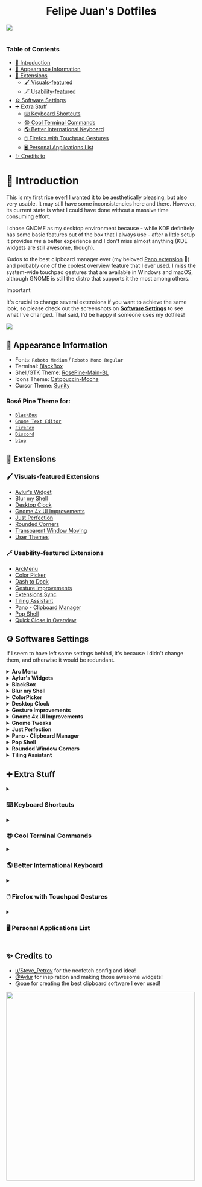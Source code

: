 <h1 align=center>Felipe Juan's Dotfiles</h1>

![](https://github.com/felipe-juan/dotfiles/blob/main/assets/video(1).gif)

<h1></h1>

### Table of Contents

* [🍚 Introduction](https://github.com/felipe-juan/dotfiles#-introduction)
* [🎨 Appearance Information](https://github.com/felipe-juan/dotfiles#-appearance-information)
* [🧩 Extensions](https://github.com/felipe-juan/dotfiles#-extensions)
  * [🖌️ Visuals-featured](https://github.com/felipe-juan/dotfiles#%EF%B8%8F-visuals-featured-extensions)
  * [🪄 Usability-featured](https://github.com/felipe-juan/dotfiles#-usability-featured-extensions)
* [⚙️ Software Settings](https://github.com/felipe-juan/dotfiles#%EF%B8%8F-softwares-settings)
* [➕ Extra Stuff](https://github.com/felipe-juan/dotfiles#-extra-stuff)
  * [⌨️ Keyboard Shortcuts](https://github.com/felipe-juan/dotfiles#%EF%B8%8F-keyboard-shortcuts)
  * [😎 Cool Terminal Commands](https://github.com/felipe-juan/dotfiles#-cool-terminal-commands)
  * [🌎 Better International Keyboard](https://github.com/felipe-juan/dotfiles#-better-international-keyboard)
  * [🖱️ Firefox with Touchpad Gestures](https://github.com/felipe-juan/dotfiles#%EF%B8%8F-firefox-with-touchpad-gestures)
  * [🖥️ Personal Applications List](https://github.com/felipe-juan/dotfiles#%EF%B8%8F-personal-applications-list)
* [✨ Credits to](https://github.com/felipe-juan/dotfiles#credits-to)

<h1></h1>

# 🍚 Introduction
This is my first rice ever! I wanted it to be aesthetically pleasing, but also very usable. It may still have some inconsistencies here and there. However, its current state is what I could have done without a massive time consuming effort. 

I chose GNOME as my desktop environment because - while KDE definitely has some basic features out of the box that I always use - after a little setup it provides _me_ a better experience and I don't miss almost anything (KDE widgets are still awesome, though). 

Kudos to the best clipboard manager ever (my beloved [Pano extension](https://github.com/oae/gnome-shell-pano) 💖) and probably one of the coolest overview feature that I ever used. I miss the system-wide touchpad gestures that are available in Windows and macOS, although GNOME is still the distro that supports it the most among others.

> [!IMPORTANT] 
> It's crucial to change several extensions if you want to achieve the same look, so please check out the screenshots on **[Software Settings](https://github.com/felipe-juan/dotfiles/blob/main/README.md#software-settings)** to see what I've changed.
That said, I'd be happy if someone uses my dotfiles!

![](https://github.com/felipe-juan/dotfiles/blob/main/assets/EVERYTHING%20EVERYWHERE.png)

## 🎨 Appearance Information
* Fonts: `Roboto Medium` / `Roboto Mono Regular`
* Terminal: [BlackBox](https://gitlab.gnome.org/raggesilver/blackbox)
* Shell/GTK Theme: [RosePine-Main-BL](https://github.com/Fausto-Korpsvart/Rose-Pine-GTK-Theme)
* Icons Theme: [Catppuccin-Mocha](https://github.com/Fausto-Korpsvart/Catppuccin-GTK-Theme/tree/main/icons)
* Cursor Theme: [Sunity](https://github.com/alvatip/Sunity-cursors)
### Rosé Pine Theme for:
* [`BlackBox`](https://github.com/rose-pine/black-box)
* [`Gnome Text Editor`](https://github.com/Fausto-Korpsvart/Rose-Pine-GTK-Theme/tree/main/extra/text-editor)
* [`FireFox`](https://github.com/rose-pine/firefox)
* [`Discord`](https://github.com/rose-pine/discord)
* [`btop`](https://github.com/rose-pine/btop)

## 🧩 Extensions
### 🖌️ Visuals-featured Extensions
* [Aylur's Widget](https://extensions.gnome.org/extension/5338/aylurs-widgets/)
* [Blur my Shell](https://extensions.gnome.org/extension/3193/blur-my-shell/)
* [Desktop Clock](https://extensions.gnome.org/extension/5156/desktop-clock/)
* [Gnome 4x UI Improvements](https://extensions.gnome.org/extension/4158/gnome-40-ui-improvements/)
* [Just Perfection](https://extensions.gnome.org/extension/3843/just-perfection/)
* [Rounded Corners](https://extensions.gnome.org/extension/5237/rounded-window-corners/)
* [Transparent Window Moving](https://extensions.gnome.org/extension/1446/transparent-window-moving/)
* [User Themes](https://extensions.gnome.org/extension/19/user-themes/)

### 🪄 Usability-featured Extensions
* [ArcMenu](https://extensions.gnome.org/extension/3628/arcmenu/)
* [Color Picker](https://extensions.gnome.org/extension/3396/color-picker/)
* [Dash to Dock](https://extensions.gnome.org/extension/307/dash-to-dock/)
* [Gesture Improvements](https://extensions.gnome.org/extension/4245/gesture-improvements/)
* [Extensions Sync](https://extensions.gnome.org/extension/1486/extensions-sync/)
* [Tiling Assistant](https://extensions.gnome.org/extension/3733/tiling-assistant/)
* [Pano - Clipboard Manager](https://extensions.gnome.org/extension/5278/pano/)
* [Pop Shell](https://github.com/pop-os/shell)
* [Quick Close in Overview](https://extensions.gnome.org/extension/352/middle-click-to-close-in-overview/)

## ⚙️ Softwares Settings
If I seem to have left some settings behind, it's because I didn't change them, and otherwise it would be redundant.
<details>

<summary><b>Arc Menu</b></summary>

![dasd](https://github.com/felipe-juan/dotfiles/blob/main/assets/arcmenu%201.png)
![](https://github.com/felipe-juan/dotfiles/blob/main/assets/arcmenu%203.png)
![dsadsa](https://github.com/felipe-juan/dotfiles/blob/main/assets/arcmenu%202.png)

</details>


<details>
<summary><b>Aylur's Widgets</b></summary>

![](https://github.com/felipe-juan/dotfiles/blob/main/assets/aylurswidgetsmenu.png)
![](https://github.com/felipe-juan/dotfiles/blob/main/assets/quicksettingstweaks.png)
![](https://github.com/felipe-juan/dotfiles/blob/main/assets/workspaceindicator.png)
![dsads](https://github.com/felipe-juan/dotfiles/blob/main/assets/aylur's%20widgets%202.png)
![dsadsa](https://github.com/felipe-juan/dotfiles/blob/main/assets/aylur's%20widgets%203.png)
![dsadsa](https://github.com/felipe-juan/dotfiles/blob/main/assets/aylur's%20widgets%204.png)
</details>

<details>
<summary><b>BlackBox</b></summary>

![](https://github.com/felipe-juan/dotfiles/blob/main/assets/blackbox%201.png)
![](https://github.com/felipe-juan/dotfiles/blob/main/assets/blackbox%202.png)
</details>

<details>
<summary><b>Blur my Shell</b></summary>

![](https://github.com/felipe-juan/dotfiles/blob/main/assets/blur%20my%20shell%201.png)
![](https://github.com/felipe-juan/dotfiles/blob/main/assets/blur%20my%20shell%202.png)
![](https://github.com/felipe-juan/dotfiles/blob/main/assets/blur%20my%20shell%203.png)
</details>

<details>
<summary><b>ColorPicker</b></summary>

![](https://github.com/felipe-juan/dotfiles/blob/main/assets/color%20picker.png)
</details>


<details>
<summary><b>Desktop Clock</b></summary>

![](https://github.com/felipe-juan/dotfiles/blob/main/assets/desktop%20widget%201.png)
![](https://github.com/felipe-juan/dotfiles/blob/main/assets/desktop%20widget%202.png)
</details>

<details>
<summary><b>Gesture Improvements</b></summary>

![](https://github.com/felipe-juan/dotfiles/blob/main/assets/gestures%20improvements%201.png)
![](https://github.com/felipe-juan/dotfiles/blob/main/assets/gestures%20improvements%202.png)
</details>

<details>
<summary><b>Gnome 4x UI Improvements</b></summary>

![](https://github.com/felipe-juan/dotfiles/blob/main/assets/gnome%204xx.png)
</details>


<details>
<summary><b>Gnome Tweaks</b></summary>

![](https://github.com/felipe-juan/dotfiles/blob/main/assets/gnome%20tweaks.png)
</details>

<details>
<summary><b>Just Perfection</b></summary>

![](https://github.com/felipe-juan/dotfiles/blob/main/assets/just%20perfection%201.png)
![](https://github.com/felipe-juan/dotfiles/blob/main/assets/just%20perfection%202.png)
![](https://github.com/felipe-juan/dotfiles/blob/main/assets/just%20perfection%203.png)
![](https://github.com/felipe-juan/dotfiles/blob/main/assets/just%20perfection%204.png)
</details>

<details>
<summary><b>Pano - Clipboard Manager</b></summary>

![](https://github.com/felipe-juan/dotfiles/blob/main/assets/pano%20-%20clipboard%20manager%201.png)
![](https://github.com/felipe-juan/dotfiles/blob/main/assets/pano%20-%20clipboard%20manager%202.png)
</details>

<details>
<summary><b>Pop Shell</b></summary>

![](https://github.com/felipe-juan/dotfiles/blob/main/assets/pop%20shell%201.png)
</details>

<details>
<summary><b>Rounded Window Corners</b></summary>

![](https://github.com/felipe-juan/dotfiles/blob/main/assets/rounded%20window%20corners%201.png)
</details>


<details>
<summary><b>Tiling Assistant</b></summary>

![](https://github.com/felipe-juan/dotfiles/blob/main/assets/tiling%20assistant%204.png)
</details>


## ➕ Extra Stuff
<details>
<summary><h3>⌨️ Keyboard Shortcuts</h2></summary>

  Since I'm coming from Windows, most of the shortcuts I made were just the same as they were there. I highly recommend you do the same if you used these shortcuts on Windows too!

| Launchers| Keybinding |
|---|---|
|Home Folder | <kbd>Super</kbd> + <kbd>E</kbd>|
| Launch Email Client| `Disabled`|

| Navigate Applications and Windows| Keybinding  |
|---|---|
| Switch Focus to Window  |`Disabled (all of them)`  |

|Navigation| Keybinding  |
|---|---|
| Hide All Normal Windows  |<kbd>Super</kbd> + <kbd>D</kbd>  |

| Navigate Applications and Windows| Keybinding  |
|---|---|
| Switch Focus to Window  |`Disabled (all of them)`  |
| Switch Applications |`Disabled`|
| Switch Windows |<kbd>Alt</kbd> + <kbd>Tab</kbd>  |


| Screenshots| Keybinding  |
|---|---|
| Record a Screencast Interactively  |<kbd>Shift</kbd> + <kbd>Super</kbd> + <kbd>R</kbd> |
| Take a Screenshot (Fullscreen)| <kbd>Shift</kbd> + <kbd>Super</kbd> + <kbd>F</kbd>|
| Take a Screenshot Interactively| <kbd>Shift</kbd> + <kbd>Super</kbd> + <kbd>F</kbd>|
| Take a Screenshot of a Window| <kbd>Shift</kbd> + <kbd>Super</kbd> + <kbd>W</kbd>|

|System|Keybinding |
|---|---|
|Lock screen | <kbd>Super</kbd> + <kbd>L</kbd> |
|Show All Apps| <kbd>Super</kbd> + <kbd>A</kbd> |
|Show the Notification List | <kbd>Super</kbd> + <kbd>V</kbd> |
|Show the Overview | <kbd>Super</kbd> + <kbd>Tab</kbd> |

| Windows | Keybinding  |
|---|---|
|Hide Window| <kbd>Super</kbd> + <kbd>Down</kbd>|
|Toggle Maximization State|<kbd>Super</kbd> + <kbd>Up</kbd>|

|Custom|Keybinding |
|---|---|
|BlackBox `com.raggesilver.BlackBox` | <kbd>Ctrl</kbd> + <kbd>Alt</kbd> + <kbd>T</kbd> |
|System Monitor (aka Task Manager) `gnome-system-monitor` | <kbd>Shift</kbd> + <kbd>Ctrl</kbd> + <kbd>Esc</kbd>|
</details>

<details>
<summary><h3>😎 Cool Terminal Commands</h2></summary>

* [asciiquarium](https://github.com/cmatsuoka/asciiquarium)
* [btop](https://github.com/aristocratos/btop)
* [cava](https://github.com/karlstav/cava)
* [cbonsai](https://github.com/hortinstein/cbonsai)
* [cmatrix](https://github.com/abishekvashok/cmatrix)
* [lavat](https://github.com/AngelJumbo/lavat)
* [nyancat](https://github.com/klange/nyancat)
* [pipes.sh](https://github.com/pipeseroni/pipes.sh)
* [oneko](https://github.com/glreno/oneko)
</details>

<details>
<summary><h3>🌎 Better International Keyboard</h2></summary>
  
For context, there is a different behavior (and less practical) than Windows on the international keyboard. To type "acentos", you always have to press space before each key, even if the next key isn't a "compatible letter" (like a consoant). 

That's why I found [this guide on GitHub](https://github.com/raelgc/win_us_intl) that has solutions to this problem. [`Try enabling ISO-8859-1`](https://github.com/raelgc/win_us_intl#try-with-ibus) worked perfectly for me, though.

</details>

<details>
<summary><h3>🖱️ Firefox with Touchpad Gestures</h2></summary>

Make sure that the configurations related to kinetic touchpad are enabled on `about:config`, including:

`MOZ_ENABLE_WAYLAND` = 1

After that, I would recommend to change the following configs, because the default speed is too fast:

`mousewheel.default.delta_multiplier_y` = 20

`mousewheel.default.delta_multiplier_x` = 20
</details>

<details>
<summary><h3>🖥️ Personal Applications List</h2></summary>

* Anki
* BetterDiscord 
* BlackBox 
* Discord 
* Extension Manager (Matthew Jakeman)
* Firefox
* Foliarte
* Footage
* KDE Connect
* Obsidian
* onedriver
* OnlyOffice
* SyncThing GTK
* TickTick
* Tweaks
</details>

## ✨ Credits to
* [u/Steve_Petrov](https://www.reddit.com/r/unixporn/comments/z9iz83/gnome_what_a_funky/) for the neofetch config and idea!
* [@Aylur](https://github.com/Aylur) for inspiration and making those awesome widgets!
* [@oae](https://github.com/oae/) for creating the best clipboard software I ever used!

<img align="center" width="500" src="https://raw.githubusercontent.com/catppuccin/catppuccin/main/assets/footers/gray0_ctp_on_line.png">
